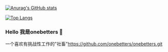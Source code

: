 [![Anurag's GitHub stats](https://github-readme-stats.vercel.app/api?username=onebetters&theme=tokyonight&show_icons=true&include_all_commits=true&count_private=true)](https://github.com/onebetters)

[![Top Langs](https://github-readme-stats.vercel.app/api/top-langs/?username=onebetters&theme=tokyonight&layout=compact)](https://github.com/onebetters)

### Hello 我是onebetters 👋

一个喜欢有挑战性工作的"社畜"https://github.com/onebetters/onebetters.git
